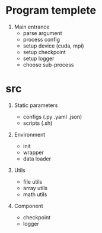 # Program templete

1. Main entrance
    - parse argument
    - process config
    - setup device (cuda, mpi)
    - setup checkpoint
    - setup logger
    - choose sub-process

# src
1. Static parameters
    - configs (.py .yaml .json)
    - scripts (.sh)

2. Environment
    - init
    - wrapper
    - data loader

3. Utils
    - file utils
    - array utils
    - math utils

4. Component
    - checkpoint
    - logger



